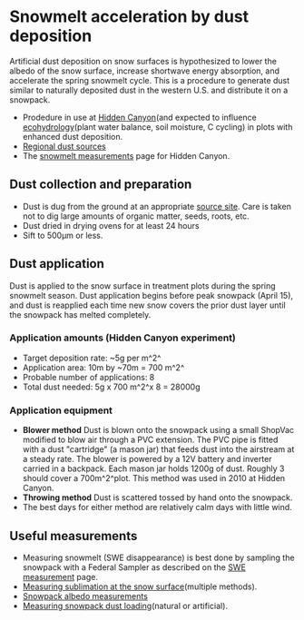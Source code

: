 # Snowmelt acceleration by dust deposition

Artificial dust deposition on snow surfaces is hypothesized to lower the
albedo of the snow surface, increase shortwave energy absorption, and
accelerate the spring snowmelt cycle. This is a procedure to generate
dust similar to naturally deposited dust in the western U.S. and
distribute it on a snowpack.

* Prodedure in use at [Hidden Canyon](hiddencanyon/hc_sitedescription.md)(and expected to influence [ecohydrology](hiddencanyon/hc_overview.md)(plant water balance, soil moisture, C cycling) in plots with enhanced dust deposition.
* [Regional dust sources](westerndust.md)
* The [snowmelt measurements](hiddencanyon/hc_snowmeltlog_1.md) page for Hidden Canyon.

## Dust collection and preparation

- Dust is dug from the ground at an appropriate [source site](westerndust.md). Care is taken not to dig large amounts of organic matter, seeds, roots, etc. 
- Dust dried in drying ovens for at least 24 hours
- Sift to 500µm or less.

## Dust application

Dust is applied to the snow surface in treatment plots during the spring
snowmelt season. Dust application begins before peak snowpack (April
15), and dust is reapplied each time new snow covers the prior dust
layer until the snowpack has melted completely.

### Application amounts (Hidden Canyon experiment)

* Target deposition rate: ~5g per m^2^
* Application area: 10m by ~70m = 700 m^2^
* Probable number of applications: 8
* Total dust needed: 5g x 700 m^2^x 8 = 28000g

### Application equipment

- **Blower method** Dust is blown onto the snowpack using a small ShopVac modified to blow air through a PVC extension. The PVC pipe is fitted with a dust "cartridge" (a mason jar) that feeds dust into the airstream at a steady rate. The blower is powered by a 12V battery and inverter carried in a backpack. Each mason jar holds 1200g of dust. Roughly 3 should cover a 700m^2^plot. This method was used in 2010 at Hidden Canyon.
- **Throwing method** Dust is scattered tossed by hand onto the snowpack.
- The best days for either method are relatively calm days with little wind.

## Useful measurements

* Measuring snowmelt (SWE disappearance) is best done by sampling the snowpack with a Federal Sampler as described on the [SWE measurement](procedures/proc_measuringswe.md) page.
* [Measuring sublimation at the snow surface](procedures/proc_snowsurfacesublimation.md)(multiple methods).
* [Snowpack albedo measurements](procedures/proc_snowpackalbedo.md)
* [Measuring snowpack dust loading](procedures/proc_snowpackdustloading.md)(natural or artificial).
